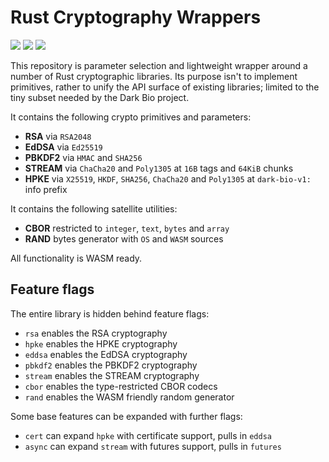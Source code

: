 # Rust Cryptography Wrappers

[![](https://img.shields.io/crates/v/darkbio-crypto.svg)](https://crates.io/crates/darkbio-crypto)
[![](https://docs.rs/darkbio-crypto/badge.svg)](https://docs.rs/darkbio-crypto)
[![](https://github.com/dark-bio/crypto-rs/workflows/tests/badge.svg)](https://github.com/dark-bio/crypto-rs/actions/workflows/ci.yml)

This repository is parameter selection and lightweight wrapper around a number of Rust cryptographic libraries. Its purpose isn't to implement primitives, rather to unify the API surface of existing libraries; limited to the tiny subset needed by the Dark Bio project.

It contains the following crypto primitives and parameters:

- **RSA** via `RSA2048`
- **EdDSA** via `Ed25519`
- **PBKDF2** via `HMAC` and `SHA256`
- **STREAM** via `ChaCha20` and `Poly1305` at `16B` tags and `64KiB` chunks
- **HPKE** via `X25519`, `HKDF`, `SHA256`, `ChaCha20` and `Poly1305` at `dark-bio-v1:` info prefix

It contains the following satellite utilities:

- **CBOR** restricted to `integer`, `text`, `bytes` and `array`
- **RAND** bytes generator with `OS` and `WASM` sources

All functionality is WASM ready.

## Feature flags

The entire library is hidden behind feature flags:

- `rsa` enables the RSA cryptography
- `hpke` enables the HPKE cryptography
- `eddsa` enables the EdDSA cryptography
- `pbkdf2` enables the PBKDF2 cryptography
- `stream` enables the STREAM cryptography
- `cbor` enables the type-restricted CBOR codecs
- `rand` enables the WASM friendly random generator

Some base features can be expanded with further flags:

- `cert` can expand `hpke` with certificate support, pulls in `eddsa`
- `async` can expand `stream` with futures support, pulls in `futures`
